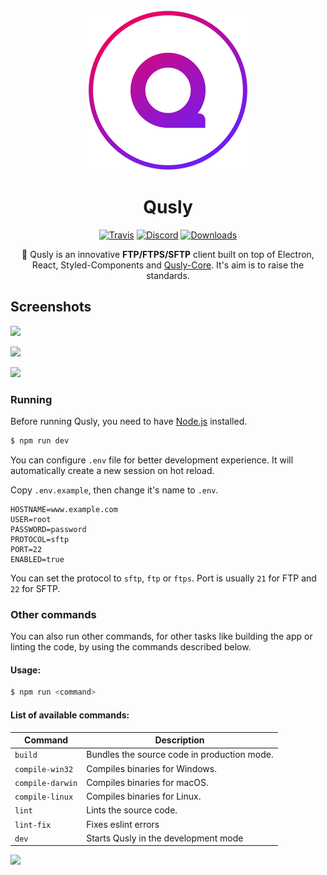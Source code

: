<div align="center">
  <img src="static/app-icons/icon.png" width="256">
  <h1>Qusly</h1>

[![Travis](https://img.shields.io/travis/qusly/qusly.svg?style=flat-square)](https://travis-ci.com/qusly/qusly)
[![Discord](https://img.shields.io/discord/591624973609730059.svg?style=flat-square)](https://discord.gg/rNyNYFn)
[![Downloads](https://img.shields.io/github/downloads/qusly/qusly/total.svg?style=flat-square)](https://github.com/qusly/qusly/releases)

📁 Qusly is an innovative __FTP/FTPS/SFTP__ client built on top of Electron, React, Styled-Components and <a href="https://www.github.com/xnerhu/qusly-core">Qusly-Core</a>. It's aim is to raise the standards.

</div>

## Screenshots

![](https://wexond.net/img/qusly/explorer.png)

![](https://wexond.net/img/qusly/explorer.gif)

![](https://wexond.net/img/qusly/dialog.gif)

### Running

Before running Qusly, you need to have [Node.js](https://nodejs.org) installed.

```bash
$ npm run dev
```

You can configure `.env` file for better development experience. It will automatically create a new session on hot reload.

Copy `.env.example`, then change it's name to `.env`.

```
HOSTNAME=www.example.com
USER=root
PASSWORD=password
PROTOCOL=sftp
PORT=22
ENABLED=true
```

You can set the protocol to `sftp`, `ftp` or `ftps`.
Port is usually `21` for FTP and `22` for SFTP.

### Other commands

You can also run other commands, for other tasks like building the app or linting the code, by using the commands described below.

#### Usage:

```bash
$ npm run <command>
```

#### List of available commands:

| Command          | Description                                 |
| ---------------- | ------------------------------------------- |
| `build`          | Bundles the source code in production mode. |
| `compile-win32`  | Compiles binaries for Windows.              |
| `compile-darwin` | Compiles binaries for macOS.                |
| `compile-linux`  | Compiles binaries for Linux.                |
| `lint`           | Lints the source code.                                 |
| `lint-fix`       | Fixes eslint errors                                               |
| `dev`            | Starts Qusly in the development mode        |

<a href="https://www.patreon.com/bePatron?u=21429620">
    <img src="https://c5.patreon.com/external/logo/become_a_patron_button@2x.png" width="160">
</a>
